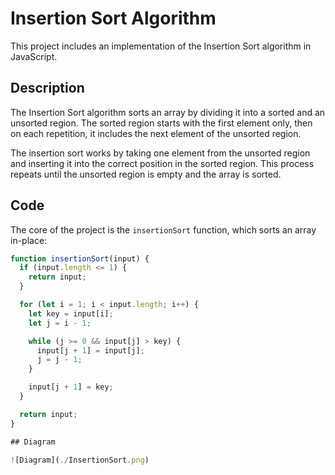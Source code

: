 # Insertion Sort Algorithm

This project includes an implementation of the Insertion Sort algorithm in JavaScript.

## Description

The Insertion Sort algorithm sorts an array by dividing it into a sorted and an unsorted region. The sorted region starts with the first element only, then on each repetition, it includes the next element of the unsorted region.

The insertion sort works by taking one element from the unsorted region and inserting it into the correct position in the sorted region. This process repeats until the unsorted region is empty and the array is sorted.

## Code

The core of the project is the `insertionSort` function, which sorts an array in-place:

```javascript
function insertionSort(input) {
  if (input.length <= 1) {
    return input;
  }

  for (let i = 1; i < input.length; i++) {
    let key = input[i];
    let j = i - 1;

    while (j >= 0 && input[j] > key) {
      input[j + 1] = input[j];
      j = j - 1;
    }

    input[j + 1] = key;
  }

  return input;
}

## Diagram

![Diagram](./InsertionSort.png)



